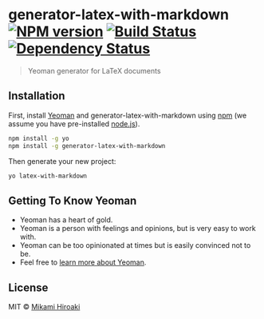 # generator-latex-with-markdown [![NPM version][npm-image]][npm-url] [![Build Status][travis-image]][travis-url] [![Dependency Status][daviddm-image]][daviddm-url]
> Yeoman generator for LaTeX documents

## Installation

First, install [Yeoman](http://yeoman.io) and generator-latex-with-markdown using [npm](https://www.npmjs.com/) (we assume you have pre-installed [node.js](https://nodejs.org/)).

```bash
npm install -g yo
npm install -g generator-latex-with-markdown
```

Then generate your new project:

```bash
yo latex-with-markdown
```

## Getting To Know Yeoman

 * Yeoman has a heart of gold.
 * Yeoman is a person with feelings and opinions, but is very easy to work with.
 * Yeoman can be too opinionated at times but is easily convinced not to be.
 * Feel free to [learn more about Yeoman](http://yeoman.io/).

## License

MIT © [Mikami Hiroaki]()


[npm-image]: https://badge.fury.io/js/generator-latex-with-markdown.svg
[npm-url]: https://npmjs.org/package/generator-latex-with-markdown
[travis-image]: https://travis-ci.org/hiroakimikami/generator-latex-with-markdown.svg?branch=master
[travis-url]: https://travis-ci.org/hiroakimikami/generator-latex-with-markdown
[daviddm-image]: https://david-dm.org/hiroakimikami/generator-latex-with-markdown.svg?theme=shields.io
[daviddm-url]: https://david-dm.org/hiroakimikami/generator-latex-with-markdown
